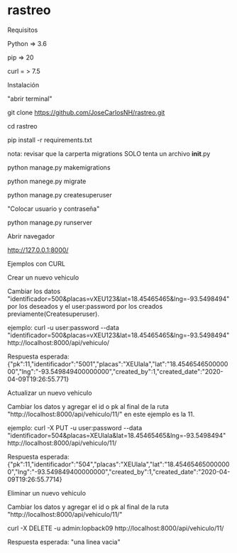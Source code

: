 # rastreo

Requisitos

Python => 3.6

pip => 20

curl = > 7.5



Instalación


"abrir terminal"

git clone https://github.com/JoseCarlosNH/rastreo.git

cd rastreo

pip install -r requirements.txt

nota: revisar que la carperta migrations SOLO tenta un archivo __init__.py

python manage.py makemigrations

python manege.py migrate

python manage.py createsuperuser

  "Colocar usuario y contraseña"
  
python manage.py runserver 


Abrir navegador

http://127.0.0.1:8000/





Ejemplos con CURL


Crear un nuevo vehiculo

Cambiar los datos "identificador=500&placas=vXEU123&lat=18.45465465&lng=-93.5498494" por los deseados y el user:password por los creados previamente(Createsuperuser).

ejemplo:
curl -u user:password --data "identificador=500&placas=vXEU123&lat=18.45465465&lng=-93.5498494"  http://localhost:8000/api/vehiculo/

Respuesta esperada:
{"pk":11,"identificador":"5001","placas":"XEUlala","lat":"18.454654650000000","lng":"-93.549849400000000","created_by":1,"created_date":"2020-04-09T19:26:55.771}




Actualizar un nuevo vehiculo

Cambiar los datos y agregar el id o pk al final de la ruta "http://localhost:8000/api/vehiculo/11/" en este ejemplo es la 11.

ejemplo:
curl -X PUT -u user:password --data "identificador=504&placas=XEUlala&lat=18.45465465&lng=-93.5498494"  http://localhost:8000/api/vehiculo/11/


Respuesta esperada:
{"pk":11,"identificador":"504","placas":"XEUlala","lat":"18.454654650000000","lng":"-93.549849400000000","created_by":1,"created_date":"2020-04-09T19:26:55.7714}




Eliminar un nuevo vehiculo

Cambiar los datos y agregar el id o pk al final de la ruta "http://localhost:8000/api/vehiculo/11/" 

curl -X DELETE -u admin:lopback09 http://localhost:8000/api/vehiculo/11/

Respuesta esperada:
"una linea vacia"


